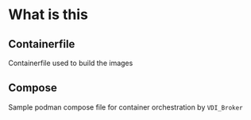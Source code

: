 # What is this

## Containerfile

Containerfile used to build the images

## Compose

Sample podman compose file for container orchestration by `VDI_Broker`
